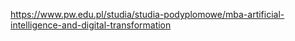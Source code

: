 https://www.pw.edu.pl/studia/studia-podyplomowe/mba-artificial-intelligence-and-digital-transformation
